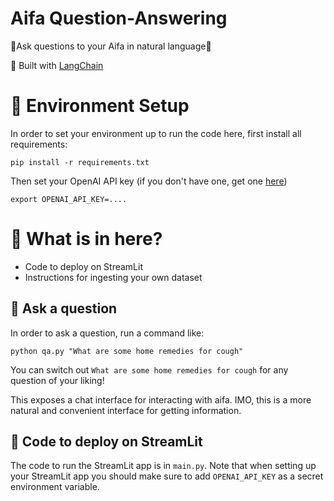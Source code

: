 # Aifa Question-Answering

🤖Ask questions to your Aifa in natural language🤖

💪 Built with [LangChain](https://github.com/hwchase17/langchain)

# 🌲 Environment Setup

In order to set your environment up to run the code here, first install all requirements:

```shell
pip install -r requirements.txt
```

Then set your OpenAI API key (if you don't have one, get one [here](https://beta.openai.com/playground))

```shell
export OPENAI_API_KEY=....
```

# 📄 What is in here?
- Code to deploy on StreamLit
- Instructions for ingesting your own dataset

## 💬 Ask a question
In order to ask a question, run a command like:

```shell
python qa.py "What are some home remedies for cough"
```

You can switch out `What are some home remedies for cough` for any question of your liking!

This exposes a chat interface for interacting with aifa.
IMO, this is a more natural and convenient interface for getting information.

## 🚀 Code to deploy on StreamLit

The code to run the StreamLit app is in `main.py`. 
Note that when setting up your StreamLit app you should make sure to add `OPENAI_API_KEY` as a secret environment variable.

